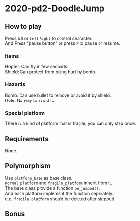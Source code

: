# 2020-pd2-DoodleJump

## How to play

Press `A` `D` or `Left` `Right` to control character.  
And Press "pause button" or press `P` to pause or resume.  

### Items

Hopter: Can fly in few seconds.  
Shield: Can protect from being hurt by bomb.  

### Hazards

Bomb: Can use bullet to remove or avoid it by shield.  
Hole: No way to avoid it.  

### Special platform

There is a kind of platform that is fragile, you can only step once.  

## Requirements

None.  

## Polymorphism

Use `platform_base` as base class.  
`normal_platform` and `fragile_platform` inherit from it.  
The base class provide a function `be_jumped()`.  
And each platform implement the function seperately.  
e.g. `fragile_platform` should be deleted after stepped.  

## Bonus
